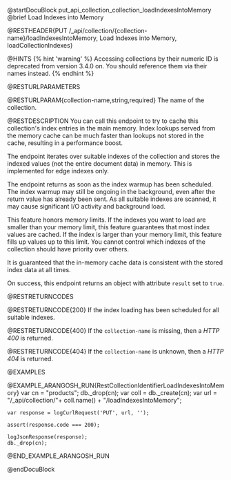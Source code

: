 
@startDocuBlock put_api_collection_collection_loadIndexesIntoMemory
@brief Load Indexes into Memory

@RESTHEADER{PUT /_api/collection/{collection-name}/loadIndexesIntoMemory, Load Indexes into Memory, loadCollectionIndexes}

@HINTS
{% hint 'warning' %}
Accessing collections by their numeric ID is deprecated from version 3.4.0 on.
You should reference them via their names instead.
{% endhint %}

@RESTURLPARAMETERS

@RESTURLPARAM{collection-name,string,required}
The name of the collection.

@RESTDESCRIPTION
You can call this endpoint to try to cache this collection's index entries in
the main memory. Index lookups served from the memory cache can be much faster
than lookups not stored in the cache, resulting in a performance boost.

The endpoint iterates over suitable indexes of the collection and stores the
indexed values (not the entire document data) in memory. This is implemented for
edge indexes only.

The endpoint returns as soon as the index warmup has been scheduled. The index
warmup may still be ongoing in the background, even after the return value has
already been sent. As all suitable indexes are scanned, it may cause significant
I/O activity and background load.

This feature honors memory limits. If the indexes you want to load are smaller
than your memory limit, this feature guarantees that most index values are
cached. If the index is larger than your memory limit, this feature fills
up values up to this limit. You cannot control which indexes of the collection
should have priority over others.

It is guaranteed that the in-memory cache data is consistent with the stored
index data at all times.

On success, this endpoint returns an object with attribute `result` set to `true`.

@RESTRETURNCODES

@RESTRETURNCODE{200}
If the index loading has been scheduled for all suitable indexes.

@RESTRETURNCODE{400}
If the `collection-name` is missing, then a *HTTP 400* is
returned.

@RESTRETURNCODE{404}
If the `collection-name` is unknown, then a *HTTP 404* is returned.

@EXAMPLES

@EXAMPLE_ARANGOSH_RUN{RestCollectionIdentifierLoadIndexesIntoMemory}
    var cn = "products";
    db._drop(cn);
    var coll = db._create(cn);
    var url = "/_api/collection/"+ coll.name() + "/loadIndexesIntoMemory";

    var response = logCurlRequest('PUT', url, '');

    assert(response.code === 200);

    logJsonResponse(response);
    db._drop(cn);
@END_EXAMPLE_ARANGOSH_RUN

@endDocuBlock
